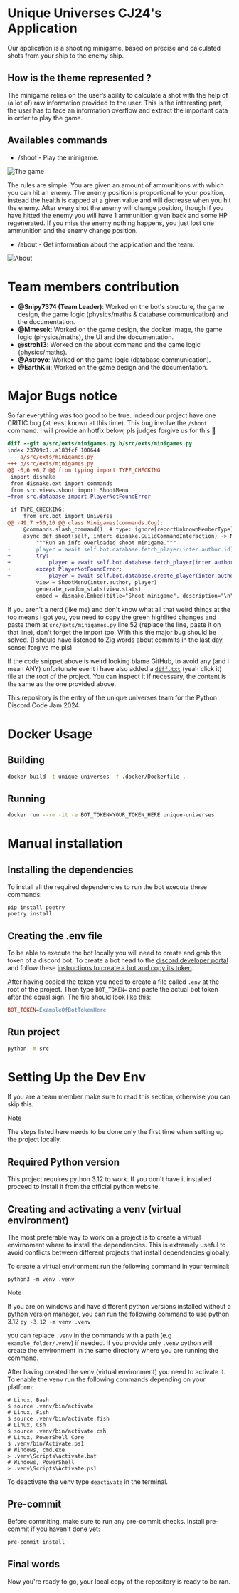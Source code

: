 # Unique Universes CJ24's Application

Our application is a shooting minigame, based on precise and calculated shots from your ship to the enemy ship.

## How is the theme represented ?

The minigame relies on the user’s ability to calculate a shot with the help of (a lot of) raw information provided to the user.
 This is the interesting part, the user has to face an information overflow and extract the important data in order to play the game.

## Availables commands

- /shoot - Play the minigame.

![The game](./readme_assets/minigame.png)

The rules are simple. You are given an amount of ammunitions with which you can hit an enemy. The enemy position is proportional to your position, instead the health is capped at a given value and will decrease when you hit the enemy.
After every shot the enemy will change position, though if you have hitted the enemy you will have 1 ammunition given back and some HP regenerated.
If you miss the enemy nothing happens, you just lost one ammunition and the enemy change position.

- /about - Get information about the application and the team.

![About](./readme_assets/about.png)

# Team members contribution

- **@Snipy7374 (Team Leader)**: Worked on the bot's structure, the game design, the game logic (physics/maths & database communication) and the documentation.
- **@Mmesek**: Worked on the game design, the docker image, the game logic (physics/maths), the UI and the documentation.
- **@stroh13**: Worked on the about command and the game logic (physics/maths).
- **@Astroyo**: Worked on the game logic (database communication).
- **@EarthKiii**: Worked on the game design and the documentation.

# Major Bugs notice

So far everything was too good to be true. Indeed our project have one CRITIC bug (at least known at this time). This bug involve the `/shoot` command. I will provide an hotfix below, pls judges forgive us for this :pray:

```diff
diff --git a/src/exts/minigames.py b/src/exts/minigames.py
index 23709c1..a183fcf 100644
--- a/src/exts/minigames.py
+++ b/src/exts/minigames.py
@@ -6,6 +6,7 @@ from typing import TYPE_CHECKING
 import disnake
 from disnake.ext import commands
 from src.views.shoot import ShootMenu
+from src.database import PlayerNotFoundError

 if TYPE_CHECKING:
     from src.bot import Universe
@@ -49,7 +50,10 @@ class Minigames(commands.Cog):
     @commands.slash_command()  # type: ignore[reportUnknownMemberType]
     async def shoot(self, inter: disnake.GuildCommandInteraction) -> None:
         """Run an info overloaded shoot minigame."""
-        player = await self.bot.database.fetch_player(inter.author.id)
+        try:
+            player = await self.bot.database.fetch_player(inter.author.id)
+        except PlayerNotFoundError:
+            player = await self.bot.database.create_player(inter.author.id)
         view = ShootMenu(inter.author, player)
         generate_random_stats(view.stats)
         embed = disnake.Embed(title="Shoot minigame", description="\n".join(["." * 10] * 5))
```

If you aren't a nerd (like me) and don't know what all that weird things at the top means i got you, you need to copy the green highlited changes and paste them at `src/exts/minigames.py` line 52 (replace the line, paste it on that line), don't forget the import too. With this the major bug should be solved. (I should have listened to Zig words about commits in the last day, sensei forgive me pls)

If the code snippet above is weird looking blame GitHub, to avoid any (and i mean ANY) unfortunate event i have also added a [`diff.txt`](./diff.txt) (yeah click it) file at the root of the project. You can inspect it if necessary, the content is the same as the one provided above.


This repository is the entry of the unique universes team for the Python Discord Code Jam 2024.

# Docker Usage
## Building

```sh
docker build -t unique-universes -f .docker/Dockerfile .
```

## Running
```sh
docker run --rm -it -e BOT_TOKEN=YOUR_TOKEN_HERE unique-universes
```

# Manual installation
## Installing the dependencies

To install all the required dependencies to run the bot execute these commands:

```shell
pip install poetry
poetry install
```

## Creating the .env file

To be able to execute the bot locally you will need to create and grab the token of a discord bot. To create a bot head to the [discord developer portal]("https://discord.com/developers/applications/") and follow these [instructions to create a bot and copy its token]("https://discordpy.readthedocs.io/en/stable/discord.html").

After having copied the token you need to create a file called `.env` at the root of the project. Then type  `BOT_TOKEN=` and paste the actual bot token after the equal sign. The file should look like this:

```ini
BOT_TOKEN=ExampleOfBotTokenHere
```

## Run project

```sh
python -m src
```

# Setting Up the Dev Env

If you are a team member make sure to read this section, otherwise you can skip this.

> [!NOTE]
> The steps listed here needs to be done only the first time when setting up the project locally.

## Required Python version

This project requires python 3.12 to work. If you don't have it installed proceed to install it from the official python website.

## Creating and activating a venv (virtual environment)

The most preferable way to work on a project is to create a virtual envirnoment where to install the dependencies. This is extremely useful to avoid conflicts between different projects that install dependencies globally.

To create a virtual environment run the following command in your terminal:

```shell
python3 -m venv .venv
```

> [!NOTE]
> If you are on windows and have different python versions installed without a python version manager, you can run the following command to use python 3.12
> `py -3.12 -m venv .venv`

you can replace `.venv` in the commands with a path (e.g `example_folder/.venv`) if needed. If you provide only `.venv` python will create the environment in the same directory where you are running the command.

After having created the venv (virtual environment) you need to activate it.
To enable the venv run the following commands depending on your platform:

```shell
# Linux, Bash
$ source .venv/bin/activate
# Linux, Fish
$ source .venv/bin/activate.fish
# Linux, Csh
$ source .venv/bin/activate.csh
# Linux, PowerShell Core
$ .venv/bin/Activate.ps1
# Windows, cmd.exe
> .venv\Scripts\activate.bat
# Windows, PowerShell
> .venv\Scripts\Activate.ps1
```

To deactivate the venv type `deactivate` in the terminal.

## Pre-commit

Before commiting, make sure to run any pre-commit checks.
Install pre-commit if you haven't done yet:

```sh
pre-commit install
```

## Final words

Now you're ready to go, your local copy of the repository is ready to be ran.
